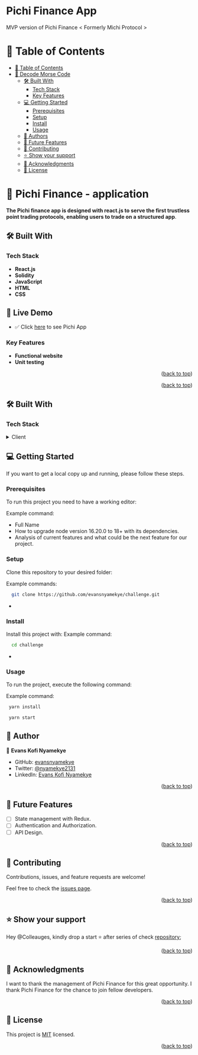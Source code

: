 # Pichi Finance App 

MVP version of Pichi Finance < Formerly Michi Protocol >
# 📗 Table of Contents

- [📗 Table of Contents](#-table-of-contents)
- [📖 Decode Morse Code ](#-decode-morse-code-)
  - [🛠 Built With ](#-built-with-)
    - [Tech Stack ](#tech-stack-)
    - [Key Features ](#key-features-)
  - [💻 Getting Started ](#-getting-started-)
    - [Prerequisites](#prerequisites)
    - [Setup](#setup)
    - [Install](#install)
    - [Usage](#usage)
  - [👥 Authors ](#-authors-)
  - [🔭 Future Features ](#-future-features-)
  - [🤝 Contributing ](#-contributing-)
  - [⭐️ Show your support ](#️-show-your-support-)
  - [🙏 Acknowledgments ](#-acknowledgments-)
  - [📝 License ](#-license-)


# 📖 Pichi Finance - application <a name="about-project"></a>

**The Pichi finance app is designed with react.js to serve the first trustless point trading protocols, enabling users to trade on a structured app**.  


## 🛠 Built With <a name="built-with"></a>

### Tech Stack <a name="tech-stack"></a>

- **React.js**
- **Solidity**
- **JavaScript**
- **HTML**
- **CSS**

## 🚀 Live Demo <a name="live-demo"></a>

- ✅ Click [here](https://challenge-git-main-evansnyamekyes-projects.vercel.app/) to see Pichi App

### Key Features <a name="key-features"></a>

- **Functional website**
- **Unit testing**

<p align="right">(<a href="#readme-top">back to top</a>)</p>

<p align="right">(<a href="#readme-top">back to top</a>)</p>

## 🛠 Built With <a name="built-with"></a>

### Tech Stack <a name="tech-stack"></a>

<details>
  <summary>Client</summary>
  <ul>
    <li><https://github.com/Michi-Protocol/challenge>Pichi</a></li>
  </ul>
</details>

## 💻 Getting Started <a name="getting-started"></a>

If you want to get a local copy up and running, please follow these steps.

### Prerequisites
To run this project you need to have a working editor:

Example command:
- Full Name
- How to upgrade node version 16.20.0 to 18+ with its dependencies.
- Analysis of current features and what could be the next feature for our project.
### Setup

Clone this repository to your desired folder:

Example commands:

```sh
  git clone https://github.com/evansnyamekye/challenge.git
```
-
### Install

Install this project with:
Example command:

```sh
  cd challenge
```
-
### Usage

To run the project, execute the following command:

Example command:

```sh
 yarn install
```
```sh
 yarn start
```
## 👥 Author <a name="authors"></a>

👤 **Evans Kofi Nyamekye**
- GitHub: [evansnyamekye](https://github.com/evansnyamekye)
- Twitter: [@nyamekye2131](https://twitter.com/nyamekye2131)
- LinkedIn: [Evans Kofi Nyamekye](https://www.linkedin.com/in/evans-kofi-nyamekye-1980a4117/)

<p align="right">(<a href="#readme-top">back to top</a>)</p>

## 🔭 Future Features <a name='future-features'></a>

- [ ]  State management with Redux.
- [ ]  Authentication and Authorization.
- [ ]  API Design.

<p align="right">(<a href="#readme-top">back to top</a>)</p>


## 🤝 Contributing <a name="contributing"></a>

Contributions, issues, and feature requests are welcome!

Feel free to check the [issues page](https://github.com/evansnyamekye/challenge/issues/1).

<p align="right">(<a href="#readme-top">back to top</a>)</p>


## ⭐️ Show your support <a name="support"></a>

Hey @Colleauges,  kindly drop a start ⭐️ after series of check  [repository](https://github.com/evansnyamekye/challenge.git);

<p align="right">(<a href="#readme-top">back to top</a>)</p>


## 🙏 Acknowledgments <a name="acknowledgements"></a>

I want to thank the management of Pichi Finance for this great opportunity. I thank Pichi Finance for the chance to join fellow developers.

<p align="right">(<a href="#readme-top">back to top</a>)</p>

## 📝 License <a name="license"></a>

This project is [MIT](./LICENSE) licensed.

<p align="right">(<a href="#readme-top">back to top</a>)</p>


